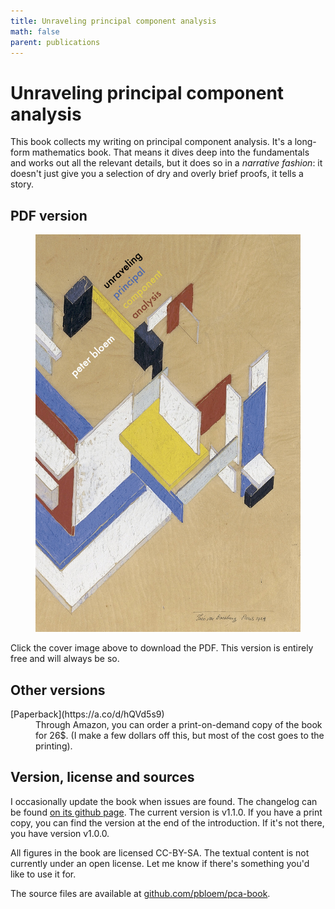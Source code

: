 ```yaml
---
title: Unraveling principal component analysis
math: false
parent: publications
---
```


# Unraveling principal component analysis

This book collects my writing on principal component analysis. It's a long-form mathematics book. That means it dives deep into the fundamentals and works out all the relevant details, but it does so in a _narrative fashion_: it doesn't just give you a selection of dry and overly brief proofs, it tells a story.

## PDF version

<figure class="centering half">
<a href="https://github.com/pbloem/pca-book/releases/download/v1.1.0/unraveling-pca.pdf"><img src="/images/pca-cover.jpg"></a>
</figure>

Click the cover image above to download the PDF. This version is entirely free and will always be so.

## Other versions

<dl markdown="1">
<dt markdown="1">
[Paperback](https://a.co/d/hQVd5s9)
</dt>
<dd> Through Amazon, you can order a print-on-demand copy of the book for 26$. (I make a few dollars off this, but most of the cost goes to the printing).
</dd>
</dl>

## Version, license and sources

I occasionally update the book when issues are found. The changelog can be found [on its github page](https://github.com/pbloem/pca-book/releases). The current version is v1.1.0. If you have a print copy, you can find the version at the end of the introduction. If it's not there, you have version v1.0.0.

All figures in the book are licensed CC-BY-SA. The textual content is not currently under an open license. Let me know if there's something you'd like to use it for.

The source files are available at [github.com/pbloem/pca-book](https://github.com/pbloem/pca-book).
